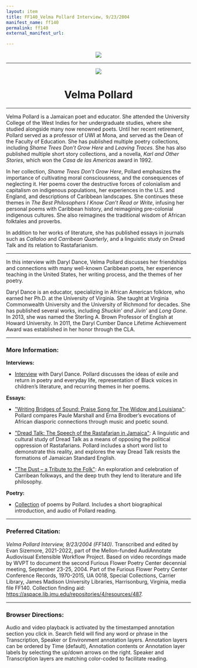 ```yaml
---
layout: item
title: FF140_Velma Pollard Interview, 9/23/2004
manifest_name: ff140
permalink: ff140
external_manifest_url: 

---
```

<!-- Add an essay or interpretive material below this line,
using HTML or markdown.  Do not modify this file above this line -->
<p style="text-align:center"><img src="https://apps.lib.jmu.edu/audiannotate/images/furious-flower-logo.jpg"></p>
<hr>
<p style="text-align:center"><img src="https://apps.lib.jmu.edu/audiannotate/images/velma_pollard.jpg"></p>
<h1 style="text-align:center">Velma Pollard</h1>
<hr>


<p>Velma Pollard is a Jamaican poet and educator. She attended the University College of the West Indies for her undergraduate studies, where she studied alongside many now renowned poets. Until her recent retirement, Pollard served as a professor of UWI at Mona, and served as the Dean of the Faculty of Education. She has published multiple poetry collections, including <i>Shame Trees Don’t Grow Here</i> and <i>Leaving Traces</i>. She has also published multiple short story collections, and a novella, <i>Karl and Other Stories</i>, which won the <i>Casa de las Americas</i> award in 1992.</p>
<p>In her collection, <i>Shame Trees Don’t Grow Here</i>, Pollard emphasizes the importance of cultivating moral consciousness, and the consequences of neglecting it. Her poems cover the destructive forces of colonialism and capitalism on indigenous populations, her experiences in the U.S. and England, and descriptions of Caribbean landscapes. She continues these themes in <i>The Best Philosophers I Know Can’t Read or Write</i>, infusing her personal poems with Caribbean history, and reimagining pre-colonial indigenous cultures. She also reimagines the traditional wisdom of African folktales and proverbs.</p>
<p>In addition to her works of literature, she has published essays in journals such as <i>Callaloo</i> and <i>Carribean Quarterly</i>, and a linguistic study on Dread Talk and its relation to Rastafarianism.</p>
<hr>
<p>In this interview with Daryl Dance, Velma Pollard discusses her friendships and connections with many well-known Caribbean poets, her experience teaching in the United States, her writing process, and the themes of her poetry.</p>
<p>Daryl Dance is an educator, specializing in African American folklore, who earned her Ph.D. at the University of Virginia. She taught at Virginia Commonwealth University and the University of Richmond for decades. She has published several works, including <i>Shuckin’ and Jivin’</i> and <i>Long Gone</i>. In 2013, she was named the Sterling A. Brown Professor of English at Howard University. In 2011, the Daryl Cumber Dance Lifetime Achievement Award was established in her honor through the CLA.</p>



<hr>
<h3>More Information:</h3>

<b>Interviews:</b>
<ul><li><p><a href="https://www.jstor.org/stable/44325219
">Interview</a> with Daryl Dance. Pollard discusses the ideas of exile and return in poetry and everyday life, representation of Black voices in children’s literature, and recurring themes in her poems.</p></li></ul>

<b>Essays:</b>
<ul><li><p><a href="https://www.jstor.org/stable/40655242
">"Writing Bridges of Sound: Praise Song for The Widow and Louisiana"</a>: Pollard compares Paule Marshall and Erna Brodber’s evocations of African diasporic connections through music and poetic sound.</p></li></ul>
<ul><li><p><a href="https://www.jstor.org/stable/40795020">"Dread Talk: The Speech of the Rastafarian in Jamaica"</a>: A linguistic and cultural study of Dread Talk as a means of opposing the political oppression of Rastafarians. Pollard includes a short word list to demonstrate this reality, and explores the way Dread Talk resists the formations of Jamaican Standard English.</p></li></ul>
<ul><li><p><a href="https://www.jstor.org/stable/40653399
">"The Dust – a Tribute to the Folk"</a>: An exploration and celebration of Carribean folkways, and the deep truth they lend to literature and life philosophy.</p></li></ul>

<b>Poetry:</b>
<ul><li><p><a href="https://poetryarchive.org/poet/velma-pollard">Collection</a> of  poems by Pollard. Includes a short biographical introduction, and audio of Pollard reading.</p></li></ul>

<hr>
<h3>Preferred Citation:</h3>
<i>Velma Pollard Interview, 9/23/2004 (FF140)</i>. Transcribed and edited by Evan Sizemore, 2021-2022, part of the Mellon-funded AudiAnnotate Audiovisual Extensible Workflow Project. Based on video recordings made by WVPT to document the second Furious Flower Poetry Center decennial meeting, September 23-25, 2004. Part of the Furious Flower Poetry Center Conference Records, 1970-2015, UA 0018, Special Collections, Carrier Library, James Madison University Libraries, Harrisonburg, Virginia, media file FF140. Collection finding aid: <a href="https://aspace.lib.jmu.edu/repositories/4/resources/487">https://aspace.lib.jmu.edu/repositories/4/resources/487</a>.
<hr>
<h3>Browser Directions:</h3> 
Audio and video playback is activated by the timestamped annotation section you click in. Search field will find any word or phrase in the Transcription, Speaker or Environment annotation layers. Annotation layers can be ordered by Time (default), Annotation contents or Annotation layer labels by selecting the up/down arrows on the right. Speaker and Transcription layers are matching color-coded to facilitate reading.
